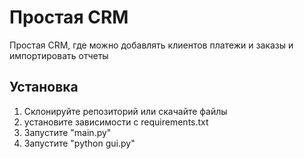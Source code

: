 # Простая CRM

Простая CRM, где можно добавлять клиентов платежи и заказы и импортировать отчеты

## Установка

1. Склонируйте репозиторий или скачайте файлы
2. установите зависимости с requirements.txt
3. Запустите "main.py"
4. Запустите "python gui.py"
